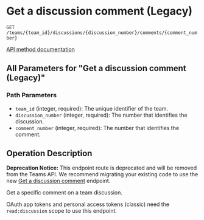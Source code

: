# Get a discussion comment (Legacy)

`GET /teams/{team_id}/discussions/{discussion_number}/comments/{comment_number}`

[API method documentation](https://docs.github.com/rest/teams/discussion-comments#get-a-discussion-comment-legacy)

## All Parameters for "Get a discussion comment (Legacy)"

### Path Parameters

- `team_id` (integer, required): The unique identifier of the team.
- `discussion_number` (integer, required): The number that identifies the discussion.
- `comment_number` (integer, required): The number that identifies the comment.

## Operation Description

**Deprecation Notice:** This endpoint route is deprecated and will be removed from the Teams API. We recommend migrating your existing code to use the new [Get a discussion comment](https://docs.github.com/rest/teams/discussion-comments#get-a-discussion-comment) endpoint.

Get a specific comment on a team discussion.

OAuth app tokens and personal access tokens (classic) need the `read:discussion` scope to use this endpoint.
